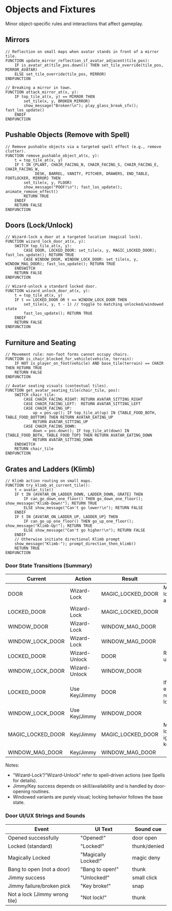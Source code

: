 # Objects and Fixtures

Minor object-specific rules and interactions that affect gameplay.

## Mirrors

```pseudocode
// Reflection on small maps when avatar stands in front of a mirror tile.
FUNCTION update_mirror_reflection_if_avatar_adjacent(tile_pos):
    IF is_avatar_at(tile_pos.down()) THEN set_tile_override(tile_pos, MIRROR_AVATAR)
    ELSE set_tile_override(tile_pos, MIRROR)
ENDFUNCTION

// Breaking a mirror in town.
FUNCTION attack_mirror_at(x, y):
    IF top_tile_at(x, y) == MIRROR THEN
        set_tile(x, y, BROKEN_MIRROR)
        show_message("Broken!\n"); play_glass_break_sfx(); fast_los_update()
    ENDIF
ENDFUNCTION
```

## Pushable Objects (Remove with Spell)

```pseudocode
// Remove pushable objects via a targeted spell effect (e.g., remove clutter).
FUNCTION remove_pushable_object_at(x, y):
    t = top_tile_at(x, y)
    IF t IN {PLANT, CHAIR_FACING_N, CHAIR_FACING_S, CHAIR_FACING_E, CHAIR_FACING_W,
             DESK, BARREL, VANITY, PITCHER, DRAWERS, END_TABLE, FOOTLOCKER, MIRROR} THEN
        set_tile(x, y, FLOOR)
        show_message("POOF!\n"); fast_los_update(); animate_remove_effect()
        RETURN TRUE
    ENDIF
    RETURN FALSE
ENDFUNCTION
```

## Doors (Lock/Unlock)

```pseudocode
// Wizard-lock a door at a targeted location (magical lock).
FUNCTION wizard_lock_door_at(x, y):
    SWITCH top_tile_at(x, y):
        CASE DOOR, LOCKED_DOOR: set_tile(x, y, MAGIC_LOCKED_DOOR); fast_los_update(); RETURN TRUE
        CASE WINDOW_DOOR, WINDOW_LOCK_DOOR: set_tile(x, y, WINDOW_MAG_DOOR); fast_los_update(); RETURN TRUE
    ENDSWITCH
    RETURN FALSE
ENDFUNCTION

// Wizard-unlock a standard locked door.
FUNCTION wizard_unlock_door_at(x, y):
    t = top_tile_at(x, y)
    IF t == LOCKED_DOOR OR t == WINDOW_LOCK_DOOR THEN
        set_tile(x, y, t - 1) // toggle to matching unlocked/windowed state
        fast_los_update(); RETURN TRUE
    ENDIF
    RETURN FALSE
ENDFUNCTION
```

## Furniture and Seating

```pseudocode
// Movement rule: non-foot forms cannot occupy chairs.
FUNCTION is_chair_blocked_for_vehicle(vehicle, terrain):
    IF NOT is_player_on_foot(vehicle) AND base_tile(terrain) == CHAIR THEN RETURN TRUE
    RETURN FALSE
ENDFUNCTION

// Avatar seating visuals (contextual tiles).
FUNCTION get_avatar_seating_tile(chair_tile, pos):
    SWITCH chair_tile:
        CASE CHAIR_FACING_RIGHT: RETURN AVATAR_SITTING_RIGHT
        CASE CHAIR_FACING_LEFT:  RETURN AVATAR_SITTING_LEFT
        CASE CHAIR_FACING_UP:
            up = pos.up(); IF top_tile_at(up) IN {TABLE_FOOD_BOTH, TABLE_FOOD_BOTTOM} THEN RETURN AVATAR_EATING_UP
            RETURN AVATAR_SITTING_UP
        CASE CHAIR_FACING_DOWN:
            down = pos.down(); IF top_tile_at(down) IN {TABLE_FOOD_BOTH, TABLE_FOOD_TOP} THEN RETURN AVATAR_EATING_DOWN
            RETURN AVATAR_SITTING_DOWN
    ENDSWITCH
    RETURN chair_tile
ENDFUNCTION
```

## Grates and Ladders (Klimb)

```pseudocode
// Klimb action routing on small maps.
FUNCTION try_klimb_at_current_tile():
    t = avatar_tile()
    IF t IN {AVATAR_ON_LADDER_DOWN, LADDER_DOWN, GRATE} THEN
        IF can_go_down_one_floor() THEN go_down_one_floor(); show_message("Klimb-Down!"); RETURN TRUE
        ELSE show_message("Can't go lower!\n"); RETURN FALSE
    ENDIF
    IF t IN {AVATAR_ON_LADDER_UP, LADDER_UP} THEN
        IF can_go_up_one_floor() THEN go_up_one_floor(); show_message("Klimb-Up!"); RETURN TRUE
        ELSE show_message("Can't go higher!\n"); RETURN FALSE
    ENDIF
    // Otherwise initiate directional Klimb prompt
    show_message("Klimb-"); prompt_direction_then_klimb()
    RETURN TRUE
ENDFUNCTION
```


### Door State Transitions (Summary)

| Current            | Action            | Result               | Notes                                    |
|--------------------|-------------------|----------------------|------------------------------------------|
| DOOR               | Wizard-Lock       | MAGIC_LOCKED_DOOR    | Magical lock applied                     |
| LOCKED_DOOR        | Wizard-Lock       | MAGIC_LOCKED_DOOR    |                                          |
| WINDOW_DOOR        | Wizard-Lock       | WINDOW_MAG_DOOR      |                                          |
| WINDOW_LOCK_DOOR   | Wizard-Lock       | WINDOW_MAG_DOOR      |                                          |
| LOCKED_DOOR        | Wizard-Unlock     | DOOR                 | Reverts to unlocked                      |
| WINDOW_LOCK_DOOR   | Wizard-Unlock     | WINDOW_DOOR          |                                          |
| LOCKED_DOOR        | Use Key/Jimmy     | DOOR                 | If success; else remains locked          |
| WINDOW_LOCK_DOOR   | Use Key/Jimmy     | WINDOW_DOOR          |                                          |
| MAGIC_LOCKED_DOOR  | Key/Jimmy         | MAGIC_LOCKED_DOOR    | Magical locks ignore keys/jimmy          |
| WINDOW_MAG_DOOR    | Key/Jimmy         | WINDOW_MAG_DOOR      |                                          |

Notes:

- “Wizard-Lock”/“Wizard-Unlock” refer to spell-driven actions (see Spells for details).
- Jimmy/Key success depends on skill/availability and is handled by door-opening routines.
- Windowed variants are purely visual; locking behavior follows the base state.

### Door UI/UX Strings and Sounds

| Event                         | UI Text             | Sound cue    |
|-------------------------------|---------------------|--------------|
| Opened successfully           | "Opened!"           | door open    |
| Locked (standard)             | "Locked!"           | thunk/denied |
| Magically Locked              | "Magically Locked!" | magic deny   |
| Bang to open (not a door)     | "Bang to open!"     | thunk        |
| Jimmy success                 | "Unlocked!"         | small click  |
| Jimmy failure/broken pick     | "Key broke!"        | snap         |
| Not a lock (Jimmy wrong tile) | "Not lock!"         | thunk        |
